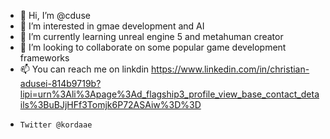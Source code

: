 - 👋 Hi, I’m @cduse
- 👀 I’m interested in gmae development and AI
- 🌱 I’m currently learning unreal engine 5 and metahuman creator
- 💞️ I’m looking to collaborate on some popular game development frameworks
- 📫 You can reach me on linkdin https://www.linkedin.com/in/christian-adusei-814b9719b?lipi=urn%3Ali%3Apage%3Ad_flagship3_profile_view_base_contact_details%3BuBJjHFf3Tomjk6P72ASAiw%3D%3D
-     Twitter @kordaae

<!---
cduse/cduse is a ✨ special ✨ repository because its `README.md` (this file) appears on your GitHub profile.
You can click the Preview link to take a look at your changes.
--->
